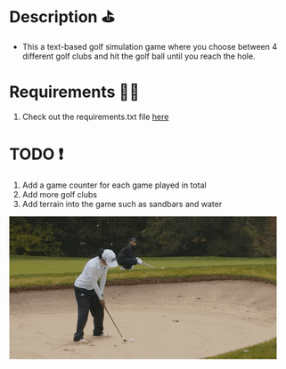 # Description :golf:
- This a text-based golf simulation game where you choose between 4 different golf clubs and hit the golf ball until you reach the hole.

# Requirements 🏌️‍♂️
1. Check out the requirements.txt file [here](https://github.com/JordanLeich/Text-Golf/blob/main/Requirements.txt)

# TODO :heavy_exclamation_mark:
1. Add a game counter for each game played in total
2. Add more golf clubs
3. Add terrain into the game such as sandbars and water

![Golfing](images/gif.gif "Golfing")
